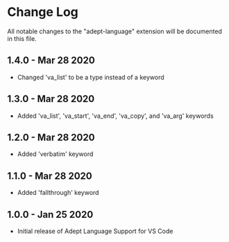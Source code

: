 # Change Log

All notable changes to the "adept-language" extension will be documented in this file.

## 1.4.0 - Mar 28 2020
- Changed 'va_list' to be a type instead of a keyword

## 1.3.0 - Mar 28 2020
- Added 'va_list', 'va_start', 'va_end', 'va_copy', and 'va_arg' keywords

## 1.2.0 - Mar 28 2020
- Added 'verbatim' keyword

## 1.1.0 - Mar 28 2020
- Added 'fallthrough' keyword

## 1.0.0 - Jan 25 2020
- Initial release of Adept Language Support for VS Code
